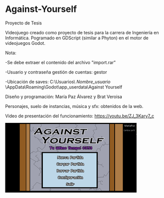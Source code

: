 # Against-Yourself
Proyecto de Tesis

Videojuego creado como proyecto de tesis para la carrera de Ingeniería en Informática. Pogramado en GDScript (similar a Phyton) en el motor de videojuegos Godot.

Nota:

-Se debe extraer el contenido del archivo "import.rar"

-Usuario y contraseña gestión de cuentas: gestor

-Ubicación de saves: C:\Usuarios\ *Nombre_usuario* \AppData\Roaming\Godot\app_userdata\Against Yourself

Diseño y programación: María Paz Álvarez y Brat Veroisa

Personajes, suelo de instancias, música y sfx: obtenidos de la web.

Video de presentación del funcionamiento: https://youtu.be/ZJ_3Kary7_c

![Pantalla Principal](https://github.com/Buhita/Against-Yourself/blob/main/Menu%20Principal.png?raw=true)
